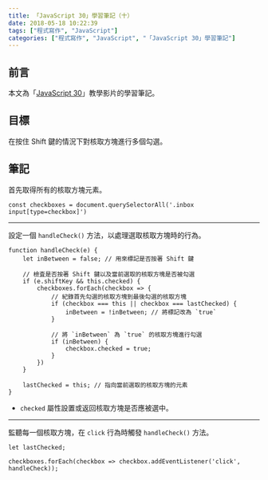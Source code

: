 ```yaml
---
title: 「JavaScript 30」學習筆記（十）
date: 2018-05-18 10:22:39
tags: ["程式寫作", "JavaScript"]
categories: ["程式寫作", "JavaScript", "「JavaScript 30」學習筆記"]
---
```


## 前言
本文為「[JavaScript 30](https://javascript30.com/)」教學影片的學習筆記。

## 目標
在按住 Shift 鍵的情況下對核取方塊進行多個勾選。

## 筆記
首先取得所有的核取方塊元素。
```JS
const checkboxes = document.querySelectorAll('.inbox input[type=checkbox]')
```
---
設定一個 `handleCheck()` 方法，以處理選取核取方塊時的行為。
```JS
function handleCheck(e) {
    let inBetween = false; // 用來標記是否按著 Shift 鍵

    // 檢査是否按著 Shift 鍵以及當前選取的核取方塊是否被勾選
    if (e.shiftKey && this.checked) {
        checkboxes.forEach(checkbox => {
            // 紀錄首先勾選的核取方塊到最後勾選的核取方塊
            if (checkbox === this || checkbox === lastChecked) {
                inBetween = !inBetween; // 將標記改為 `true`
            }

            // 將 `inBetween` 為 `true` 的核取方塊進行勾選
            if (inBetween) {
                checkbox.checked = true;
            }
        })
    }

    lastChecked = this; // 指向當前選取的核取方塊的元素
}
```
- `checked` 屬性設置或返回核取方塊是否應被選中。
---
監聽每一個核取方塊，在 `click` 行為時觸發 `handleCheck()` 方法。
```JS
let lastChecked;

checkboxes.forEach(checkbox => checkbox.addEventListener('click', handleCheck));
```